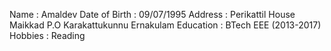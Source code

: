 Name          : Amaldev
Date of Birth : 09/07/1995
Address       : Perikattil House
                Maikkad P.O
                Karakattukunnu
                Ernakulam
Education     : BTech EEE (2013-2017)
Hobbies       : Reading
